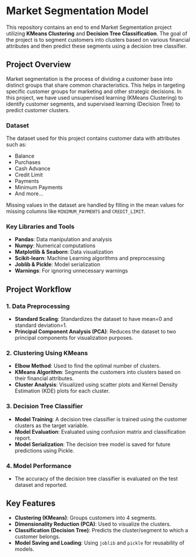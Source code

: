 # Market Segmentation Model

This repository contains an end to end Market Segmentation project utilizing **KMeans Clustering** and **Decision Tree Classification**. The goal of the project is to segment customers into clusters based on various financial attributes and then predict these segments using a decision tree classifier.

## Project Overview

Market segmentation is the process of dividing a customer base into distinct groups that share common characteristics. This helps in targeting specific customer groups for marketing and other strategic decisions. In this project, we have used unsupervised learning (KMeans Clustering) to identify customer segments, and supervised learning (Decision Tree) to predict customer clusters.

### Dataset

The dataset used for this project contains customer data with attributes such as:

- Balance
- Purchases
- Cash Advance
- Credit Limit
- Payments
- Minimum Payments
- And more...

Missing values in the dataset are handled by filling in the mean values for missing columns like `MINIMUM_PAYMENTS` and `CREDIT_LIMIT`.

### Key Libraries and Tools

- **Pandas**: Data manipulation and analysis
- **Numpy**: Numerical computations
- **Matplotlib & Seaborn**: Data visualization
- **Scikit-learn**: Machine Learning algorithms and preprocessing
- **Joblib & Pickle**: Model serialization
- **Warnings**: For ignoring unnecessary warnings

## Project Workflow

### 1. Data Preprocessing

- **Standard Scaling**: Standardizes the dataset to have mean=0 and standard deviation=1.
- **Principal Component Analysis (PCA)**: Reduces the dataset to two principal components for visualization purposes.
  
### 2. Clustering Using KMeans

- **Elbow Method**: Used to find the optimal number of clusters.
- **KMeans Algorithm**: Segments the customers into clusters based on their financial attributes.
- **Cluster Analysis**: Visualized using scatter plots and Kernel Density Estimation (KDE) plots for each cluster.

### 3. Decision Tree Classifier

- **Model Training**: A decision tree classifier is trained using the customer clusters as the target variable.
- **Model Evaluation**: Evaluated using confusion matrix and classification report.
- **Model Serialization**: The decision tree model is saved for future predictions using Pickle.

### 4. Model Performance

- The accuracy of the decision tree classifier is evaluated on the test dataset and reported.

## Key Features

- **Clustering (KMeans)**: Groups customers into 4 segments.
- **Dimensionality Reduction (PCA)**: Used to visualize the clusters.
- **Classification (Decision Tree)**: Predicts the cluster/segment to which a customer belongs.
- **Model Saving and Loading**: Using `joblib` and `pickle` for reusability of models.